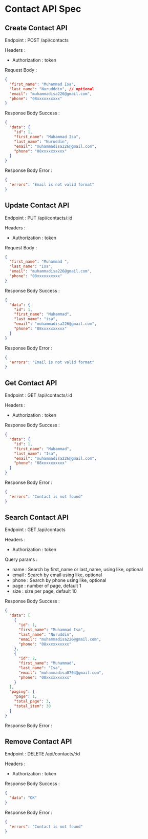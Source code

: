 # Contact API Spec

## Create Contact API

Endpoint : POST /api/contacts

Headers :

- Authorization : token

Request Body :

```json
{
  "first_name": "Muhammad Isa",
  "last_name": "Nurudddin", // optional
  "email": "muhammadisa226@gmail.com",
  "phone": "08xxxxxxxxxx"
}
```

Response Body Success :

```json
{
  "data": {
    "id": 1,
    "first_name": "Muhammad Isa",
    "last_name": "Nuruddin",
    "email": "muhammadisa226@gmail.com",
    "phone": "08xxxxxxxxxx"
  }
}
```

Response Body Error :

```json
{
  "errors": "Email is not valid format"
}
```

## Update Contact API

Endpoint : PUT /api/contacts/:id

Headers :

- Authorization : token

Request Body :

```json
{
  "first_name": "Muhammad ",
  "last_name": "Isa",
  "email": "muhammadisa226@gmail.com",
  "phone": "08xxxxxxxxxx"
}
```

Response Body Success :

```json
{
  "data": {
    "id": 1,
    "first_name": "Muhammad",
    "last_name": "isa",
    "email": "muhammadisa226@gmail.com",
    "phone": "08xxxxxxxxxx"
  }
}
```

Response Body Error :

```json
{
  "errors": "Email is not valid format"
}
```

## Get Contact API

Endpoint : GET /api/contacts/:id

Headers :

- Authorization : token

Response Body Success :

```json
{
  "data": {
    "id": 1,
    "first_name": "Muhammad",
    "last_name": "Isa",
    "email": "muhammadisa226@gmail.com",
    "phone": "08xxxxxxxxxx"
  }
}
```

Response Body Error :

```json
{
  "errors": "Contact is not found"
}
```

## Search Contact API

Endpoint : GET /api/contacts

Headers :

- Authorization : token

Query params :

- name : Search by first_name or last_name, using like, optional
- email : Search by email using like, optional
- phone : Search by phone using like, optional
- page : number of page, default 1
- size : size per page, default 10

Response Body Success :

```json
{
  "data": [
    {
      "id": 1,
      "first_name": "Muhammad Isa",
      "last_name": "Nuruddin",
      "email": "muhammadisa226@gmail.com",
      "phone": "08xxxxxxxxxx"
    },
    {
      "id": 2,
      "first_name": "Muhammad",
      "last_name": "Isa",
      "email": "muhammadisa0704@gmail.com",
      "phone": "08xxxxxxxxxx"
    }
  ],
  "paging": {
    "page": 1,
    "total_page": 3,
    "total_item": 30
  }
}
```

Response Body Error :

## Remove Contact API

Endpoint : DELETE /api/contacts/:id

Headers :

- Authorization : token

Response Body Success :

```json
{
  "data": "OK"
}
```

Response Body Error :

```json
{
  "errors": "Contact is not found"
}
```
